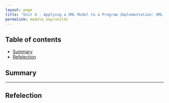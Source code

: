 ```yaml
---
layout: page
title: "Unit 4 - Applying a UML Model to a Program Implementation: UML in Practice"
permalink: module_oop/unit4/
---
```


## Table of contents
- [Summary](#summary)
- [Refelection](#refelection)


## Summary





---

## Refelection
